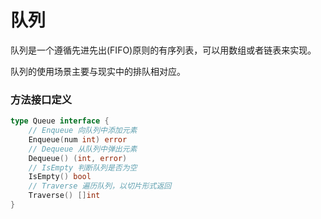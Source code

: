 # 队列

队列是一个遵循先进先出(FIFO)原则的有序列表，可以用数组或者链表来实现。

队列的使用场景主要与现实中的排队相对应。

### 方法接口定义

```go
type Queue interface {
	// Enqueue 向队列中添加元素
	Enqueue(num int) error
	// Dequeue 从队列中弹出元素
	Dequeue() (int, error)
	// IsEmpty 判断队列是否为空
	IsEmpty() bool
	// Traverse 遍历队列，以切片形式返回
	Traverse() []int
}
```
